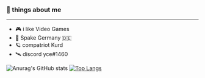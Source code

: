 ### 🌠 things about me
- -------------------
- 🎮 i like Video Games
- 🚀 Spake Germany 🇩🇪
- 🪐 compatriot Kurd
- 🛰️ discord yce#1460

<!--
**y069/y069** is a ✨ _special_ ✨ repository because its `README.md` (this file) appears on your GitHub profile.

Here are some ideas to get you started:

- 🔭 I’m currently working on ...
- 🌱 I’m currently learning ...
- 👯 I’m looking to collaborate on ...
- 🤔 I’m looking for help with ...
- 💬 Ask me about ...
- 📫 How to reach me: ...
- 😄 Pronouns: ...
- ⚡ Fun fact: ...
-->
![Anurag's GitHub stats](https://github-readme-stats.vercel.app/api?username=y069&show_icons=true&theme=radical)
[![Top Langs](https://github-readme-stats.vercel.app/api/top-langs/?username=y069&layout=compact)](https://github.com/anuraghazra/github-readme-stats)
